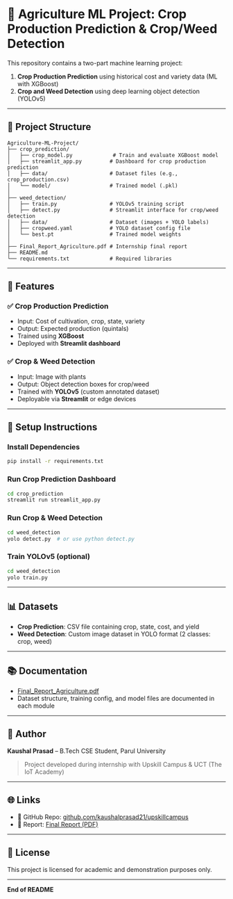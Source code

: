 # 🚜 Agriculture ML Project: Crop Production Prediction & Crop/Weed Detection

This repository contains a two-part machine learning project:
1. **Crop Production Prediction** using historical cost and variety data (ML with XGBoost)
2. **Crop and Weed Detection** using deep learning object detection (YOLOv5)

---

## 📁 Project Structure
```
Agriculture-ML-Project/
├── crop_prediction/
│   ├── crop_model.py             # Train and evaluate XGBoost model
│   ├── streamlit_app.py         # Dashboard for crop production prediction
│   ├── data/                    # Dataset files (e.g., crop_production.csv)
│   └── model/                   # Trained model (.pkl)
│
├── weed_detection/
│   ├── train.py                 # YOLOv5 training script
│   ├── detect.py                # Streamlit interface for crop/weed detection
│   ├── data/                    # Dataset (images + YOLO labels)
│   ├── cropweed.yaml            # YOLO dataset config file
│   └── best.pt                  # Trained model weights
│
├── Final_Report_Agriculture.pdf # Internship final report
├── README.md
└── requirements.txt             # Required libraries
```

---

## 🚀 Features
### ✅ Crop Production Prediction
- Input: Cost of cultivation, crop, state, variety
- Output: Expected production (quintals)
- Trained using **XGBoost**
- Deployed with **Streamlit dashboard**

### ✅ Crop & Weed Detection
- Input: Image with plants
- Output: Object detection boxes for crop/weed
- Trained with **YOLOv5** (custom annotated dataset)
- Deployable via **Streamlit** or edge devices

---

## 🔧 Setup Instructions
### Install Dependencies
```bash
pip install -r requirements.txt
```

### Run Crop Prediction Dashboard
```bash
cd crop_prediction
streamlit run streamlit_app.py
```

### Run Crop & Weed Detection
```bash
cd weed_detection
yolo detect.py  # or use python detect.py
```

### Train YOLOv5 (optional)
```bash
cd weed_detection
yolo train.py
```

---

## 📊 Datasets
- **Crop Prediction**: CSV file containing crop, state, cost, and yield
- **Weed Detection**: Custom image dataset in YOLO format (2 classes: crop, weed)

---

## 📚 Documentation
- [Final_Report_Agriculture.pdf](./Final_Report_Agriculture.pdf)
- Dataset structure, training config, and model files are documented in each module

---

## 📌 Author
**Kaushal Prasad** – B.Tech CSE Student, Parul University  
> Project developed during internship with Upskill Campus & UCT (The IoT Academy)

---

## 🌐 Links
- 🔗 GitHub Repo: [github.com/kaushalprasad21/upskillcampus](https://github.com/kaushalprasad21/upskillcampus)
- 📄 Report: [Final Report (PDF)](./Final_Report_Agriculture.pdf)

---

## 📝 License
This project is licensed for academic and demonstration purposes only.

---

**End of README**
